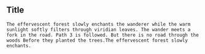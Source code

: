 ## Title
```The effervescent forest slowly enchants the wanderer while the warm sunlight softly filters through viridian leaves. The wander meets a fork in the road. Path 3 is followed. But there is no road through the woods Before they planted the trees.The effervescent forest slowly enchants.```